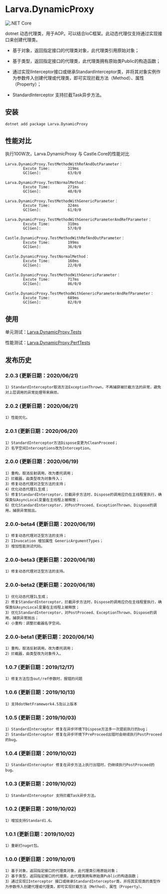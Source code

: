 # Larva.DynamicProxy

![.NET Core](https://github.com/freshncp/Larva.DynamicProxy/workflows/.NET%20Core/badge.svg)

dotnet 动态代理类，用于AOP。可以结合IoC框架。此动态代理仅支持通过实现接口来创建代理类。

- 基于对象，返回指定接口的代理类对象，此代理类引用原始对象；

- 基于类型，返回指定接口的代理类，此代理类拥有原始类Public的构造函数；

- 通过实现IInterceptor接口或继承StandardInterceptor类，并将其对象实例作为参数传入创建代理或代理类，即可实现拦截方法（Method）、属性（Property）；

- StandardInterceptor 支持拦截Task异步方法。

## 安装

```sh
dotnet add package Larva.DynamicProxy
```

## 性能对比

执行100W次，Larva.DynamicProxy 与 Castle.Core的性能对比

```plain
Larva.DynamicProxy.TestMethodWithRefAndOutParameter：
        Excute Time:        319ms
        GC[Gen]:            63/0/0

Larva.DynamicProxy.TestNormalMethod：
        Excute Time:        271ms
        GC[Gen]:            48/0/0

Larva.DynamicProxy.TestMethodWithGenericParameter：
        Excute Time:        324ms
        GC[Gen]:            61/0/0

Larva.DynamicProxy.TestMethodWithGenericParameterAndRefParameter：
        Excute Time:        310ms
        GC[Gen]:            57/0/0

Castle.DynamicProxy.TestMethodWithRefAndOutParameter：
        Excute Time:        199ms
        GC[Gen]:            36/0/0

Castle.DynamicProxy.TestNormalMethod：
        Excute Time:        160ms
        GC[Gen]:            22/0/0

Castle.DynamicProxy.TestMethodWithGenericParameter：
        Excute Time:        717ms
        GC[Gen]:            86/0/0

Castle.DynamicProxy.TestMethodWithGenericParameterAndRefParameter：
        Excute Time:        689ms
        GC[Gen]:            82/0/0
```

## 使用

单元测试：[Larva.DynamicProxy.Tests](src/Larva.DynamicProxy.Tests)

性能测试：[Larva.DynamicProxy.PerfTests](src/Larva.DynamicProxy.PerfTests)

## 发布历史

### 2.0.3 (更新日期：2020/06/21)

```plain
1）StandardInterceptor取消方法ExceptionThrown，不再捕获被拦截方法的异常，避免对上层调用的异常处理带来麻烦。
```

### 2.0.2 (更新日期：2020/06/21)

```plain
1）性能优化。
```

### 2.0.1 (更新日期：2020/06/20)

```plain
1）StandardInterceptor方法Dispose变更为CleanProceed；
2）名字空间Interceptions改为Interception。
```

### 2.0.0 (更新日期：2020/06/19)

```plain
1）重构，取消反射调用，改为委托调用；
2）拦截器，由类型改为对象传入；
3）修复动态代理对泛型方法的支持；
4）优化动态代理IL生成；
5）修复StandardInterceptor，拦截异步方法时，Dispose的调用应仍在主线程里执行，确保类似AsyncLocal变量在主线程上被释放；
6）优化StandardInterceptor，对PostProceed、ExceptionThrown、Dispose的调用，捕获异常抛出。
```

### 2.0.0-beta4 (更新日期：2020/06/19)

```plain
1）修复动态代理对泛型方法的支持；
2）IInvocation 增加属性 GenericArgumentTypes；
3）增加性能测试代码。
```

### 2.0.0-beta3 (更新日期：2020/06/18)

```plain
1）修复动态代理对泛型方法的支持。
```

### 2.0.0-beta2 (更新日期：2020/06/18)

```plain
1）优化动态代理IL生成；
2）修复StandardInterceptor，拦截异步方法时，Dispose的调用应仍在主线程里执行，确保类似AsyncLocal变量在主线程上被释放；
3）优化StandardInterceptor，对PostProceed、ExceptionThrown、Dispose的调用，捕获异常抛出；
4）小重构：调整拦截器名字空间。
```

### 2.0.0-beta1 (更新日期：2020/06/14)

```plain
1）重构，取消反射调用，改为委托调用；
2）拦截器，由类型改为对象传入。
```

### 1.0.7 (更新日期：2019/12/17)

```plain
1）修复方法包含out/ref参数时，报错的问题
```

### 1.0.6 (更新日期：2019/10/13)

```plain
1）支持dotNetFramework4.5及以上版本
```

### 1.0.5 (更新日期：2019/10/03)

```plain
1）StandardInterceptor 修复在异步环境下Dispose方法多一次提前执行的bug；
2）StandardInterceptor 修复在异步环境下PreProceed出错时会继续执行PostProceed的bug。
```

### 1.0.4 (更新日期：2019/10/02)

```plain
1）StandardInterceptor 修复在异步方法上执行出错时，仍继续执行PostProceed的bug。
```

### 1.0.3 (更新日期：2019/10/02)

```plain
1）StandardInterceptor 支持拦截Task异步方法。
```

### 1.0.2 (更新日期：2019/10/02)

```plain
1）增加支持Standard1.6。
```

### 1.0.1 (更新日期：2019/10/02)

```plain
1）重新打nuget包。
```

### 1.0.0 (更新日期：2019/10/01)

```plain
1）基于对象，返回指定接口的代理类对象，此代理类引用原始对象；
2）基于类型，返回指定接口的代理类，此代理类拥有原始类Public的构造函数；
3）通过实现IInterceptor 接口或继承StandardInterceptor类，并将其实现类的类型作为参数传入创建代理或代理类，即可实现拦截方法（Method）、属性（Property）。
```
